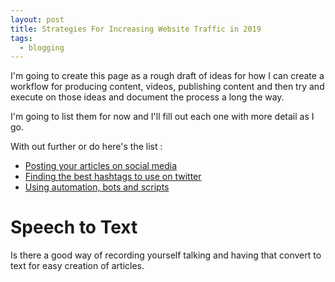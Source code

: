 ```yaml
---
layout: post
title: Strategies For Increasing Website Traffic in 2019
tags:
  - blogging
---
```


I'm going to create this page as a rough draft of ideas for how I can create a workflow for producing content, videos, publishing content and then try and execute on those ideas and document the process a long the way.

I'm going to list them for now and I'll fill out each one with more detail as I go.

With out further or do here's the list :

<!-- TOC depthFrom:1 depthTo:6 withLinks:1 updateOnSave:1 orderedList:0 -->

- [Posting your articles on social media](#posting-your-articles-on-social-media)
- [Finding the best hashtags to use on twitter](#finding-the-best-hashtags-to-use-on-twitter)
- [Using automation, bots and scripts](#using-automation-bots-and-scripts)

<!-- /TOC -->

# Speech to Text

Is there a good way of recording yourself talking and having that convert to text for easy creation of articles.
